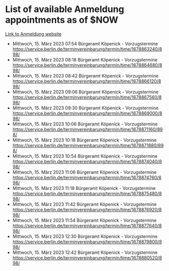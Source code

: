 # List of available Anmeldung appointments as of $NOW
[Link to Anmeldung website](https://service.berlin.de/terminvereinbarung/termin/tag.php?termin=1&anliegen[]=120686&dienstleisterlist=122210,122217,327316,122219,327312,122227,327314,122231,327346,122243,327348,122254,122252,329742,122260,329745,122262,329748,122271,327278,122273,327274,122277,327276,330436,122280,327294,122282,327290,122284,327292,122291,327270,122285,327266,122286,327264,122296,327268,150230,329760,122297,327286,122294,327284,122312,329763,122314,329775,122304,327330,122311,327334,122309,327332,317869,122281,327352,122279,329772,122283,122276,327324,122274,327326,122267,329766,122246,327318,122251,327320,122257,327322,122208,327298,122226,327300&herkunft=http%3A%2F%2Fservice.berlin.de%2Fdienstleistung%2F120686%2F)
- Mittwoch, 15. März 2023 07:54 Bürgeramt Köpenick - Vorzugstermine https://service.berlin.de/terminvereinbarung/termin/time/1678863240/898/
- Mittwoch, 15. März 2023 08:18 Bürgeramt Köpenick - Vorzugstermine https://service.berlin.de/terminvereinbarung/termin/time/1678864680/898/
- Mittwoch, 15. März 2023 08:42 Bürgeramt Köpenick - Vorzugstermine https://service.berlin.de/terminvereinbarung/termin/time/1678866120/898/
- Mittwoch, 15. März 2023 09:06 Bürgeramt Köpenick - Vorzugstermine https://service.berlin.de/terminvereinbarung/termin/time/1678867560/898/
- Mittwoch, 15. März 2023 09:30 Bürgeramt Köpenick - Vorzugstermine https://service.berlin.de/terminvereinbarung/termin/time/1678869000/898/
- Mittwoch, 15. März 2023 10:06 Bürgeramt Köpenick - Vorzugstermine https://service.berlin.de/terminvereinbarung/termin/time/1678871160/898/
- Mittwoch, 15. März 2023 10:18 Bürgeramt Köpenick - Vorzugstermine https://service.berlin.de/terminvereinbarung/termin/time/1678871880/898/
- Mittwoch, 15. März 2023 10:54 Bürgeramt Köpenick - Vorzugstermine https://service.berlin.de/terminvereinbarung/termin/time/1678874040/898/
- Mittwoch, 15. März 2023 11:06 Bürgeramt Köpenick - Vorzugstermine https://service.berlin.de/terminvereinbarung/termin/time/1678874760/898/
- Mittwoch, 15. März 2023 11:18 Bürgeramt Köpenick - Vorzugstermine https://service.berlin.de/terminvereinbarung/termin/time/1678875480/898/
- Mittwoch, 15. März 2023 11:42 Bürgeramt Köpenick - Vorzugstermine https://service.berlin.de/terminvereinbarung/termin/time/1678876920/898/
- Mittwoch, 15. März 2023 11:54 Bürgeramt Köpenick - Vorzugstermine https://service.berlin.de/terminvereinbarung/termin/time/1678877640/898/
- Mittwoch, 15. März 2023 12:30 Bürgeramt Köpenick - Vorzugstermine https://service.berlin.de/terminvereinbarung/termin/time/1678879800/898/
- Mittwoch, 15. März 2023 12:42 Bürgeramt Köpenick - Vorzugstermine https://service.berlin.de/terminvereinbarung/termin/time/1678880520/898/
